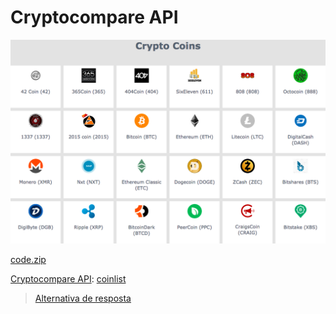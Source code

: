 # Cryptocompare API

![](assets/layout.png)

[code.zip](code.zip)

[Cryptocompare API](https://www.cryptocompare.com/api/): [coinlist](https://www.cryptocompare.com/api/data/coinlist/)

> [Alternativa de resposta](code-response/)
